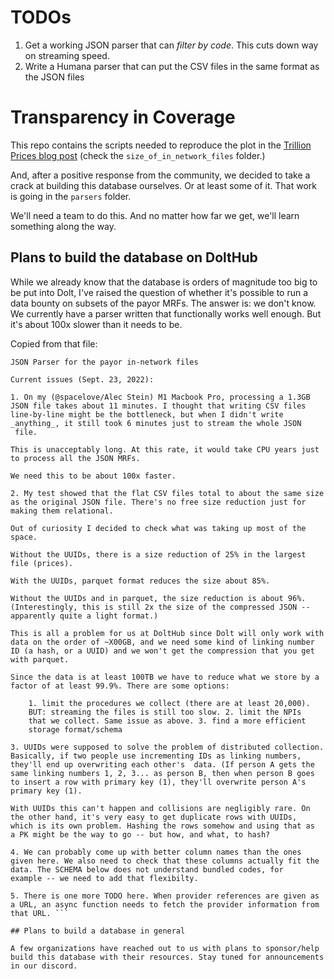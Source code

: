 # TODOs

1. Get a working JSON parser that can *filter by code*. This cuts down way on streaming speed.
2. Write a Humana parser that can put the CSV files in the same format as the JSON files

# Transparency in Coverage

This repo contains the scripts needed to reproduce the plot in the [Trillion Prices blog post](https://www.dolthub.com/blog/2022-09-02-a-trillion-prices/) (check the `size_of_in_network_files` folder.)

And, after a positive response from the community, we decided to take a crack at building this database ourselves. Or at least some of it. That work is going in the `parsers` folder.

We'll need a team to do this. And no matter how far we get, we'll learn something along the way.

## Plans to build the database on DoltHub

While we already know that the database is orders of magnitude too big to be put into Dolt, I've raised the question of whether it's possible to run a data bounty on subsets of the payor MRFs. The answer is: we don't know. We currently have a parser written that functionally works well enough. But it's about 100x slower than it needs to be. 

Copied from that file: 

```
JSON Parser for the payor in-network files

Current issues (Sept. 23, 2022):

1. On my (@spacelove/Alec Stein) M1 Macbook Pro, processing a 1.3GB
JSON file takes about 11 minutes. I thought that writing CSV files
line-by-line might be the bottleneck, but when I didn't write 
_anything_, it still took 6 minutes just to stream the whole JSON
 file.

This is unacceptably long. At this rate, it would take CPU years just
to process all the JSON MRFs.

We need this to be about 100x faster. 

2. My test showed that the flat CSV files total to about the same size
as the original JSON file. There's no free size reduction just for
making them relational. 

Out of curiosity I decided to check what was taking up most of the
space.

Without the UUIDs, there is a size reduction of 25% in the largest
file (prices).

With the UUIDs, parquet format reduces the size about 85%. 

Without the UUIDs and in parquet, the size reduction is about 96%.
(Interestingly, this is still 2x the size of the compressed JSON --
apparently quite a light format.)

This is all a problem for us at DoltHub since Dolt will only work with
data on the order of ~X00GB, and we need some kind of linking number
ID (a hash, or a UUID) and we won't get the compression that you get
with parquet.

Since the data is at least 100TB we have to reduce what we store by a
factor of at least 99.9%. There are some options:

    1. limit the procedures we collect (there are at least 20,000).
    BUT: streaming the files is still too slow. 2. limit the NPIs
    that we collect. Same issue as above. 3. find a more efficient
    storage format/schema

3. UUIDs were supposed to solve the problem of distributed collection.
Basically, if two people use incrementing IDs as linking numbers,
they'll end up overwriting each other's  data. (If person A gets the
same linking numbers 1, 2, 3... as person B, then when person B goes
to insert a row with primary key (1), they'll overwrite person A's
primary key (1).

With UUIDs this can't happen and collisions are negligibly rare. On
the other hand, it's very easy to get duplicate rows with UUIDs,
which is its own problem. Hashing the rows somehow and using that as
a PK might be the way to go -- but how, and what, to hash?

4. We can probably come up with better column names than the ones
given here. We also need to check that these columns actually fit the
data. The SCHEMA below does not understand bundled codes, for
example -- we need to add that flexibilty.

5. There is one more TODO here. When provider references are given as
a URL, an async function needs to fetch the provider information from
that URL. ```

## Plans to build a database in general

A few organizations have reached out to us with plans to sponsor/help build this database with their resources. Stay tuned for announcements in our discord.